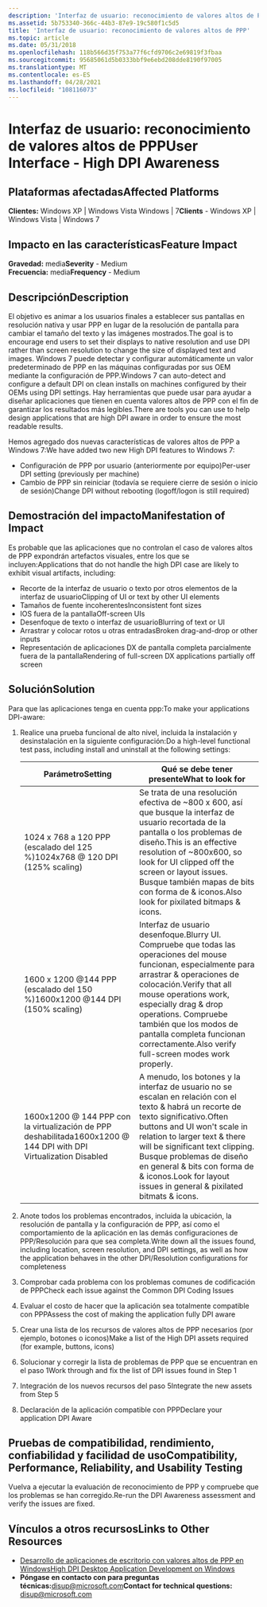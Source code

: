 ```yaml
---
description: 'Interfaz de usuario: reconocimiento de valores altos de PPP'
ms.assetid: 5b753340-366c-44b3-87e9-19c580f1c5d5
title: 'Interfaz de usuario: reconocimiento de valores altos de PPP'
ms.topic: article
ms.date: 05/31/2018
ms.openlocfilehash: 118b566d35f753a77f6cfd9706c2e69819f3fbaa
ms.sourcegitcommit: 95685061d5b0333bbf9e6ebd208dde8190f97005
ms.translationtype: MT
ms.contentlocale: es-ES
ms.lasthandoff: 04/28/2021
ms.locfileid: "108116073"
---
```

# <a name="user-interface---high-dpi-awareness"></a><span data-ttu-id="77d34-103">Interfaz de usuario: reconocimiento de valores altos de PPP</span><span class="sxs-lookup"><span data-stu-id="77d34-103">User Interface - High DPI Awareness</span></span>

## <a name="affected-platforms"></a><span data-ttu-id="77d34-104">Plataformas afectadas</span><span class="sxs-lookup"><span data-stu-id="77d34-104">Affected Platforms</span></span>

 <span data-ttu-id="77d34-105">**Clientes:** Windows XP \| Windows Vista Windows \| 7</span><span class="sxs-lookup"><span data-stu-id="77d34-105">**Clients** - Windows XP \| Windows Vista \| Windows 7</span></span>  

## <a name="feature-impact"></a><span data-ttu-id="77d34-106">Impacto en las características</span><span class="sxs-lookup"><span data-stu-id="77d34-106">Feature Impact</span></span>

<span data-ttu-id="77d34-107">**Gravedad:** media</span><span class="sxs-lookup"><span data-stu-id="77d34-107">**Severity** - Medium</span></span>  
<span data-ttu-id="77d34-108">**Frecuencia:** media</span><span class="sxs-lookup"><span data-stu-id="77d34-108">**Frequency** - Medium</span></span>  

## <a name="description"></a><span data-ttu-id="77d34-109">Descripción</span><span class="sxs-lookup"><span data-stu-id="77d34-109">Description</span></span>

<span data-ttu-id="77d34-110">El objetivo es animar a los usuarios finales a establecer sus pantallas en resolución nativa y usar PPP en lugar de la resolución de pantalla para cambiar el tamaño del texto y las imágenes mostrados.</span><span class="sxs-lookup"><span data-stu-id="77d34-110">The goal is to encourage end users to set their displays to native resolution and use DPI rather than screen resolution to change the size of displayed text and images.</span></span> <span data-ttu-id="77d34-111">Windows 7 puede detectar y configurar automáticamente un valor predeterminado de PPP en las máquinas configuradas por sus OEM mediante la configuración de PPP.</span><span class="sxs-lookup"><span data-stu-id="77d34-111">Windows 7 can auto-detect and configure a default DPI on clean installs on machines configured by their OEMs using DPI settings.</span></span> <span data-ttu-id="77d34-112">Hay herramientas que puede usar para ayudar a diseñar aplicaciones que tienen en cuenta valores altos de PPP con el fin de garantizar los resultados más legibles.</span><span class="sxs-lookup"><span data-stu-id="77d34-112">There are tools you can use to help design applications that are high DPI aware in order to ensure the most readable results.</span></span>

<span data-ttu-id="77d34-113">Hemos agregado dos nuevas características de valores altos de PPP a Windows 7:</span><span class="sxs-lookup"><span data-stu-id="77d34-113">We have added two new High DPI features to Windows 7:</span></span>

-   <span data-ttu-id="77d34-114">Configuración de PPP por usuario (anteriormente por equipo)</span><span class="sxs-lookup"><span data-stu-id="77d34-114">Per-user DPI setting (previously per machine)</span></span>
-   <span data-ttu-id="77d34-115">Cambio de PPP sin reiniciar (todavía se requiere cierre de sesión o inicio de sesión)</span><span class="sxs-lookup"><span data-stu-id="77d34-115">Change DPI without rebooting (logoff/logon is still required)</span></span>

## <a name="manifestation-of-impact"></a><span data-ttu-id="77d34-116">Demostración del impacto</span><span class="sxs-lookup"><span data-stu-id="77d34-116">Manifestation of Impact</span></span>

<span data-ttu-id="77d34-117">Es probable que las aplicaciones que no controlan el caso de valores altos de PPP expondrán artefactos visuales, entre los que se incluyen:</span><span class="sxs-lookup"><span data-stu-id="77d34-117">Applications that do not handle the high DPI case are likely to exhibit visual artifacts, including:</span></span>

-   <span data-ttu-id="77d34-118">Recorte de la interfaz de usuario o texto por otros elementos de la interfaz de usuario</span><span class="sxs-lookup"><span data-stu-id="77d34-118">Clipping of UI or text by other UI elements</span></span>
-   <span data-ttu-id="77d34-119">Tamaños de fuente incoherentes</span><span class="sxs-lookup"><span data-stu-id="77d34-119">Inconsistent font sizes</span></span>
-   <span data-ttu-id="77d34-120">IOS fuera de la pantalla</span><span class="sxs-lookup"><span data-stu-id="77d34-120">Off-screen UIs</span></span>
-   <span data-ttu-id="77d34-121">Desenfoque de texto o interfaz de usuario</span><span class="sxs-lookup"><span data-stu-id="77d34-121">Blurring of text or UI</span></span>
-   <span data-ttu-id="77d34-122">Arrastrar y colocar rotos u otras entradas</span><span class="sxs-lookup"><span data-stu-id="77d34-122">Broken drag-and-drop or other inputs</span></span>
-   <span data-ttu-id="77d34-123">Representación de aplicaciones DX de pantalla completa parcialmente fuera de la pantalla</span><span class="sxs-lookup"><span data-stu-id="77d34-123">Rendering of full-screen DX applications partially off screen</span></span>

## <a name="solution"></a><span data-ttu-id="77d34-124">Solución</span><span class="sxs-lookup"><span data-stu-id="77d34-124">Solution</span></span>

<span data-ttu-id="77d34-125">Para que las aplicaciones tenga en cuenta ppp:</span><span class="sxs-lookup"><span data-stu-id="77d34-125">To make your applications DPI-aware:</span></span>

1.  <span data-ttu-id="77d34-126">Realice una prueba funcional de alto nivel, incluida la instalación y desinstalación en la siguiente configuración:</span><span class="sxs-lookup"><span data-stu-id="77d34-126">Do a high-level functional test pass, including install and uninstall at the following settings:</span></span>

    | <span data-ttu-id="77d34-127">Parámetro</span><span class="sxs-lookup"><span data-stu-id="77d34-127">Setting</span></span>                                              | <span data-ttu-id="77d34-128">Qué se debe tener presente</span><span class="sxs-lookup"><span data-stu-id="77d34-128">What to look for</span></span>                                                                                                                                                      |
    |------------------------------------------------------|-----------------------------------------------------------------------------------------------------------------------------------------------------------------------|
    | <span data-ttu-id="77d34-129">1024 x 768 a 120 PPP (escalado del 125 %)</span><span class="sxs-lookup"><span data-stu-id="77d34-129">1024x768 @ 120 DPI (125% scaling)</span></span>                    | <span data-ttu-id="77d34-130">Se trata de una resolución efectiva de ~800 x 600, así que busque la interfaz de usuario recortada de la pantalla o los problemas de diseño.</span><span class="sxs-lookup"><span data-stu-id="77d34-130">This is an effective resolution of ~800x600, so look for UI clipped off the screen or layout issues.</span></span> <span data-ttu-id="77d34-131">Busque también mapas de bits con forma de & iconos.</span><span class="sxs-lookup"><span data-stu-id="77d34-131">Also look for pixilated bitmaps & icons.</span></span>                         |
    | <span data-ttu-id="77d34-132">1600 x 1200 @144 PPP (escalado del 150 %)</span><span class="sxs-lookup"><span data-stu-id="77d34-132">1600x1200 @144 DPI (150% scaling)</span></span>                    | <span data-ttu-id="77d34-133">Interfaz de usuario desenfoque.</span><span class="sxs-lookup"><span data-stu-id="77d34-133">Blurry UI.</span></span> <span data-ttu-id="77d34-134">Compruebe que todas las operaciones del mouse funcionan, especialmente para arrastrar & operaciones de colocación.</span><span class="sxs-lookup"><span data-stu-id="77d34-134">Verify that all mouse operations work, especially drag & drop operations.</span></span> <span data-ttu-id="77d34-135">Compruebe también que los modos de pantalla completa funcionan correctamente.</span><span class="sxs-lookup"><span data-stu-id="77d34-135">Also verify full-screen modes work properly.</span></span>                                     |
    | <span data-ttu-id="77d34-136">1600x1200 @ 144 PPP con la virtualización de PPP deshabilitada</span><span class="sxs-lookup"><span data-stu-id="77d34-136">1600x1200 @ 144 DPI with DPI Virtualization Disabled</span></span> | <span data-ttu-id="77d34-137">A menudo, los botones y la interfaz de usuario no se escalan en relación con el texto & habrá un recorte de texto significativo.</span><span class="sxs-lookup"><span data-stu-id="77d34-137">Often buttons and UI won't scale in relation to larger text & there will be significant text clipping.</span></span> <span data-ttu-id="77d34-138">Busque problemas de diseño en general & bits con forma de & iconos.</span><span class="sxs-lookup"><span data-stu-id="77d34-138">Look for layout issues in general & pixilated bitmats & icons.</span></span> |

    

     

2.  <span data-ttu-id="77d34-139">Anote todos los problemas encontrados, incluida la ubicación, la resolución de pantalla y la configuración de PPP, así como el comportamiento de la aplicación en las demás configuraciones de PPP/Resolución para que sea completa.</span><span class="sxs-lookup"><span data-stu-id="77d34-139">Write down all the issues found, including location, screen resolution, and DPI settings, as well as how the application behaves in the other DPI/Resolution configurations for completeness</span></span>
3.  <span data-ttu-id="77d34-140">Comprobar cada problema con los problemas comunes de codificación de PPP</span><span class="sxs-lookup"><span data-stu-id="77d34-140">Check each issue against the Common DPI Coding Issues</span></span>
4.  <span data-ttu-id="77d34-141">Evaluar el costo de hacer que la aplicación sea totalmente compatible con PPP</span><span class="sxs-lookup"><span data-stu-id="77d34-141">Assess the cost of making the application fully DPI aware</span></span>
5.  <span data-ttu-id="77d34-142">Crear una lista de los recursos de valores altos de PPP necesarios (por ejemplo, botones o iconos)</span><span class="sxs-lookup"><span data-stu-id="77d34-142">Make a list of the High DPI assets required (for example, buttons, icons)</span></span>
6.  <span data-ttu-id="77d34-143">Solucionar y corregir la lista de problemas de PPP que se encuentran en el paso 1</span><span class="sxs-lookup"><span data-stu-id="77d34-143">Work through and fix the list of DPI issues found in Step 1</span></span>
7.  <span data-ttu-id="77d34-144">Integración de los nuevos recursos del paso 5</span><span class="sxs-lookup"><span data-stu-id="77d34-144">Integrate the new assets from Step 5</span></span>
8.  <span data-ttu-id="77d34-145">Declaración de la aplicación compatible con PPP</span><span class="sxs-lookup"><span data-stu-id="77d34-145">Declare your application DPI Aware</span></span>

## <a name="compatibility-performance-reliability-and-usability-testing"></a><span data-ttu-id="77d34-146">Pruebas de compatibilidad, rendimiento, confiabilidad y facilidad de uso</span><span class="sxs-lookup"><span data-stu-id="77d34-146">Compatibility, Performance, Reliability, and Usability Testing</span></span>

<span data-ttu-id="77d34-147">Vuelva a ejecutar la evaluación de reconocimiento de PPP y compruebe que los problemas se han corregido.</span><span class="sxs-lookup"><span data-stu-id="77d34-147">Re-run the DPI Awareness assessment and verify the issues are fixed.</span></span>

## <a name="links-to-other-resources"></a><span data-ttu-id="77d34-148">Vínculos a otros recursos</span><span class="sxs-lookup"><span data-stu-id="77d34-148">Links to Other Resources</span></span>

-   [<span data-ttu-id="77d34-149">Desarrollo de aplicaciones de escritorio con valores altos de PPP en Windows</span><span class="sxs-lookup"><span data-stu-id="77d34-149">High DPI Desktop Application Development on Windows</span></span>](../hidpi/high-dpi-desktop-application-development-on-windows.md)
-   <span data-ttu-id="77d34-150">**Póngase en contacto con para preguntas técnicas:**<disup@microsoft.com></span><span class="sxs-lookup"><span data-stu-id="77d34-150">**Contact for technical questions:** <disup@microsoft.com></span></span>

 

 
